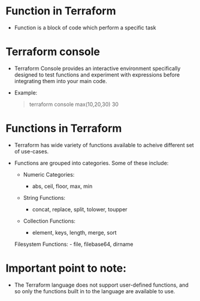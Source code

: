 # Function  in Terraform

- Function is a block of code which perform a specific task

# Terraform console

- Terraform Console provides an interactive environment specifically designed to 
test functions and experiment with expressions before integrating them into your main code.

- Example:
    > terraform console
    > max(10,20,30)
    30

# Functions in Terraform

- Terraform has wide variety of functions available to acheive different set of use-cases.

- Functions are grouped into categories. Some of these include:

    - Numeric Categories:
        - abs, ceil, floor, max, min

    - String Functions:
        - concat, replace, split, tolower, toupper

    - Collection Functions:
        - element, keys, length, merge, sort

    Filesystem Functions:
        - file, filebase64, dirname

# Important point to note:

- The Terraform language does not support user-defined functions, and 
so only the functions built in to the language are available to use.
